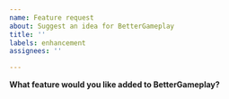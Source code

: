 ```yaml
---
name: Feature request
about: Suggest an idea for BetterGameplay
title: ''
labels: enhancement
assignees: ''

---
```


**What feature would you like added to BetterGameplay?**
